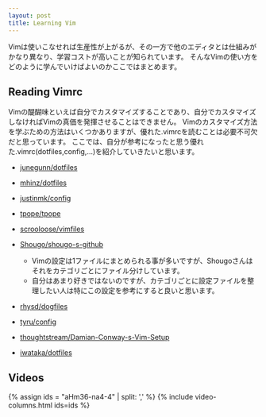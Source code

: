 ```yaml
---
layout: post
title: Learning Vim
---
```


Vimは使いこなせれば生産性が上がるが、その一方で他のエディタとは仕組みがかなり異なり、学習コストが高いことが知られています。
そんなVimの使い方をどのように学んでいけばよいのかここではまとめます。

## Reading Vimrc

Vimの醍醐味といえば自分でカスタマイズすることであり、自分でカスタマイズしなければVimの真価を発揮させることはできません。
Vimのカスタマイズ方法を学ぶための方法はいくつかありますが、優れた.vimrcを読むことは必要不可欠だと思っています。
ここでは、自分が参考になったと思う優れた.vimrc(dotfiles,config,...)を紹介していきたいと思います。

- [junegunn/dotfiles](https://github.com/junegunn/dotfiles)

- [mhinz/dotfiles](https://github.com/mhinz/dotfiles)

- [justinmk/config](https://github.com/justinmk/config)

- [tpope/tpope](https://github.com/tpope/tpope)

- [scrooloose/vimfiles](https://github.com/scrooloose/vimfiles)

- [Shougo/shougo-s-github](https://github.com/Shougo/shougo-s-github)

    - Vimの設定は1ファイルにまとめられる事が多いですが、Shougoさんはそれをカテゴリごとにファイル分けしています。
    - 自分はあまり好きではないのですが、カテゴリごとに設定ファイルを整理したい人は特にこの設定を参考にすると良いと思います。

- [rhysd/dogfiles](https://github.com/rhysd/dogfiles)

- [tyru/config](https://github.com/tyru/config)

- [thoughtstream/Damian-Conway-s-Vim-Setup](https://github.com/thoughtstream/Damian-Conway-s-Vim-Setup)

- [iwataka/dotfiles](https://github.com/iwataka/dotfiles)

## Videos

{% assign ids = "aHm36-na4-4" | split: ',' %}
{% include video-columns.html ids=ids %}
